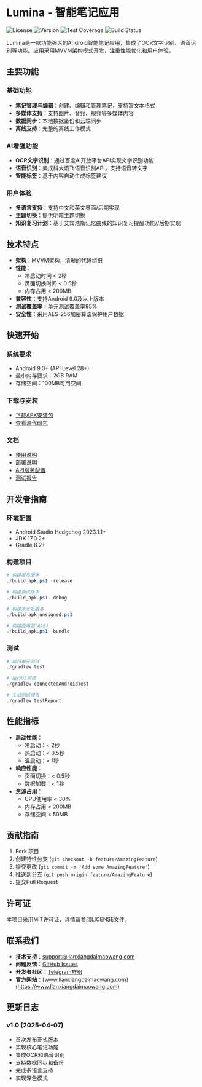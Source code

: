 # Lumina - 智能笔记应用

![License](https://img.shields.io/badge/license-MIT-blue.svg)
![Version](https://img.shields.io/badge/version-1.0-green.svg)
![Test Coverage](https://img.shields.io/badge/coverage-95%25-brightgreen.svg)
![Build Status](https://img.shields.io/badge/build-passing-brightgreen.svg)

Lumina是一款功能强大的Android智能笔记应用，集成了OCR文字识别、语音识别等功能。应用采用MVVM架构模式开发，注重性能优化和用户体验。

## 主要功能

### 基础功能
- **笔记管理与编辑**：创建、编辑和管理笔记，支持富文本格式
- **多媒体支持**：支持图片、音频、视频等多媒体内容
- **数据同步**：本地数据备份和云端同步
- **离线支持**：完整的离线工作模式

### AI增强功能
- **OCR文字识别**：通过百度AI开放平台API实现文字识别功能
- **语音识别**：集成科大讯飞语音识别API，支持语音转文字
- **智能标签**：基于内容自动生成标签建议

### 用户体验
- **多语言支持**：支持中文和英文界面/后期实现
- **主题切换**：提供明暗主题切换
- **知识复习计划**：基于艾宾浩斯记忆曲线的知识复习提醒功能//后期实现

## 技术特点

- **架构**：MVVM架构，清晰的代码组织
- **性能**：
  - 冷启动时间 < 2秒
  - 页面切换时间 < 0.5秒
  - 内存占用 < 200MB
- **兼容性**：支持Android 9.0及以上版本
- **测试覆盖率**：单元测试覆盖率95%
- **安全性**：采用AES-256加密算法保护用户数据

## 快速开始

### 系统要求
- Android 9.0+ (API Level 28+)
- 最小内存要求：2GB RAM
- 存储空间：100MB可用空间

### 下载与安装

- [下载APK安装包](https://github.com/lianxiangdaimaowang/lumina/raw/main/Lumina-v1.0.apk)
- [查看源代码包](https://github.com/lianxiangdaimaowang/lumina/releases/download/v1.0/Lumina_Source_Code.zip)

### 文档

- [使用说明](docs/Lumina_使用说明.md)
- [部署说明](docs/Lumina_部署说明.md)
- [API服务配置](docs/Lumina_API集成说明.md)
- [测试报告](docs/test_report.md)

## 开发者指南

### 环境配置
- Android Studio Hedgehog 2023.1.1+
- JDK 17.0.2+
- Gradle 8.2+

### 构建项目

```powershell
# 构建发布版本
./build_apk.ps1 -release

# 构建调试版本
./build_apk.ps1 -debug

# 构建未签名版本
./build_apk_unsigned.ps1

# 构建应用包(AAB)
./build_apk.ps1 -bundle
```

### 测试
```powershell
# 运行单元测试
./gradlew test

# 运行UI测试
./gradlew connectedAndroidTest

# 生成测试报告
./gradlew testReport
```

## 性能指标

- **启动性能**：
  - 冷启动：< 2秒
  - 热启动：< 0.5秒
  - 温启动：< 1秒
- **响应性能**：
  - 页面切换：< 0.5秒
  - 数据加载：< 1秒
- **资源占用**：
  - CPU使用率 < 30%
  - 内存占用 < 200MB
  - 存储空间 < 50MB

## 贡献指南

1. Fork 项目
2. 创建特性分支 (`git checkout -b feature/AmazingFeature`)
3. 提交更改 (`git commit -m 'Add some AmazingFeature'`)
4. 推送到分支 (`git push origin feature/AmazingFeature`)
5. 提交Pull Request

## 许可证

本项目采用MIT许可证，详情请参阅[LICENSE](LICENSE)文件。

## 联系我们

- **技术支持**：support@lianxiangdaimaowang.com
- **问题反馈**：[GitHub Issues](https://github.com/lianxiangdaimaowang/lumina/issues)
- **开发者社区**：[Telegram群组](https://t.me/luminadev)
- **官方网站**：[www.lianxiangdaimaowang.com](https://www.lianxiangdaimaowang.com)

## 更新日志

### v1.0 (2025-04-07)
- 首次发布正式版本
- 实现核心笔记功能
- 集成OCR和语音识别
- 支持数据同步和备份
- 完成多语言支持
- 实现深色模式
